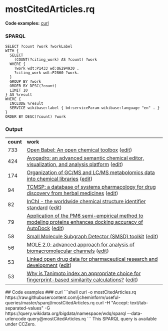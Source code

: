 # mostCitedArticles.rq
**Code examples:** [curl](#curl)
### SPARQL
```sparql
SELECT ?count ?work ?workLabel
WITH {
  SELECT
    (COUNT(?citing_work) AS ?count) ?work
  WHERE {
    ?work wdt:P1433 wd:Q6294930 .
    ?citing_work wdt:P2860 ?work.
  }
  GROUP BY ?work
  ORDER BY DESC(?count)
  LIMIT 10
} AS %result
WHERE {
  INCLUDE %result
  SERVICE wikibase:label { bd:serviceParam wikibase:language "en" . } 
}
ORDER BY DESC(?count) ?work

```
### Output
<table>
  <tr>
    <td><b>count</b></td>
    <td><b>work</b></td>
  </tr>
  <tr>
    <td>733</td>
    <td><a href="https://tools.wmflabs.org/scholia/Q21198766">Open Babel: An open chemical toolbox</a> (<a href="http://www.wikidata.org/entity/Q21198766">edit</a>)</td>
  </tr>
  <tr>
    <td>424</td>
    <td><a href="https://tools.wmflabs.org/scholia/Q21092922">Avogadro: an advanced semantic chemical editor, visualization, and analysis platform</a> (<a href="http://www.wikidata.org/entity/Q21092922">edit</a>)</td>
  </tr>
  <tr>
    <td>174</td>
    <td><a href="https://tools.wmflabs.org/scholia/Q27702050">Organization of GC/MS and LC/MS metabolomics data into chemical libraries</a> (<a href="http://www.wikidata.org/entity/Q27702050">edit</a>)</td>
  </tr>
  <tr>
    <td>94</td>
    <td><a href="https://tools.wmflabs.org/scholia/Q27703005">TCMSP: a database of systems pharmacology for drug discovery from herbal medicines</a> (<a href="http://www.wikidata.org/entity/Q27703005">edit</a>)</td>
  </tr>
  <tr>
    <td>82</td>
    <td><a href="https://tools.wmflabs.org/scholia/Q21030547">InChI - the worldwide chemical structure identifier standard</a> (<a href="http://www.wikidata.org/entity/Q21030547">edit</a>)</td>
  </tr>
  <tr>
    <td>79</td>
    <td><a href="https://tools.wmflabs.org/scholia/Q27702054">Application of the PM6 semi-empirical method to modeling proteins enhances docking accuracy of AutoDock</a> (<a href="http://www.wikidata.org/entity/Q27702054">edit</a>)</td>
  </tr>
  <tr>
    <td>58</td>
    <td><a href="https://tools.wmflabs.org/scholia/Q21198771">Small Molecule Subgraph Detector (SMSD) toolkit</a> (<a href="http://www.wikidata.org/entity/Q21198771">edit</a>)</td>
  </tr>
  <tr>
    <td>56</td>
    <td><a href="https://tools.wmflabs.org/scholia/Q27703086">MOLE 2.0: advanced approach for analysis of biomacromolecular channels</a> (<a href="http://www.wikidata.org/entity/Q27703086">edit</a>)</td>
  </tr>
  <tr>
    <td>53</td>
    <td><a href="https://tools.wmflabs.org/scholia/Q24607780">Linked open drug data for pharmaceutical research and development</a> (<a href="http://www.wikidata.org/entity/Q24607780">edit</a>)</td>
  </tr>
  <tr>
    <td>53</td>
    <td><a href="https://tools.wmflabs.org/scholia/Q27702310">Why is Tanimoto index an appropriate choice for fingerprint-based similarity calculations?</a> (<a href="http://www.wikidata.org/entity/Q27702310">edit</a>)</td>
  </tr>
</table>
## Code examples
### curl
```shell
curl -o mostCitedArticles.rq https://raw.githubusercontent.com/jcheminform/useful-queries/master/sparql/mostCitedArticles.rq
curl -H "Accept: text/tab-separated-values" -G https://query.wikidata.org/bigdata/namespace/wdq/sparql --data-urlencode query@mostCitedArticles.rq
```
This SPARQL query is available under CCZero.
